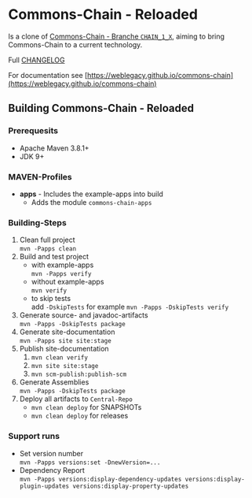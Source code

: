 # Commons-Chain - Reloaded

Is a clone of [Commons-Chain - Branche `CHAIN_1_X`](https://github.com/apache/commons-chain/tree/CHAIN_1_X), aiming to bring Commons-Chain to a current technology.

Full [CHANGELOG](CHANGELOG.md)

For documentation see [https://weblegacy.github.io/commons-chain](https://weblegacy.github.io/commons-chain)

## Building Commons-Chain - Reloaded

### Prerequesits

* Apache Maven 3.8.1\+
* JDK 9\+

### MAVEN-Profiles

* **apps** - Includes the example-apps into build
  * Adds the module `commons-chain-apps`

### Building-Steps

1. Clean full project  
   `mvn -Papps clean`
2. Build and test project
   * with example-apps  
     `mvn -Papps verify`
   * without example-apps  
     `mvn verify`
   * to skip tests  
     add `-DskipTests` for example `mvn -Papps -DskipTests verify`
4. Generate source- and javadoc-artifacts  
   `mvn -Papps -DskipTests package`
5. Generate site-documentation  
   `mvn -Papps site site:stage`
6. Publish site-documentation  
   1. `mvn clean verify`
   2. `mvn site site:stage`
   3. `mvn scm-publish:publish-scm`
7. Generate Assemblies  
   `mvn -Papps -DskipTests package`
8. Deploy all artifacts to `Central-Repo`  
   * `mvn clean deploy` for SNAPSHOTs
   * `mvn clean deploy` for releases

### Support runs

* Set version number  
  `mvn -Papps versions:set -DnewVersion=...`
* Dependency Report  
  `mvn -Papps versions:display-dependency-updates versions:display-plugin-updates versions:display-property-updates`
